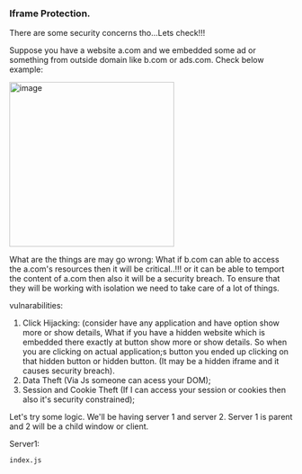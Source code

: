 ### Iframe Protection.

There are some security concerns tho...Lets check!!!

Suppose you have a website a.com and we embedded some ad or something from outside domain like b.com or ads.com. Check below example:

<img width="293" alt="image" src="https://github.com/user-attachments/assets/0bc2673a-26b0-44bd-978f-0b22e1939dec">

What are the things are may go wrong:
What if b.com can able to access the a.com's resources then it will be critical..!!! or it can be able to temport the content of a.com then also it will be a security breach. To ensure that they will be working with isolation we need to take care of a lot of things.

vulnarabilities:
1. Click Hijacking: (consider have any application and have option show more or show details, What if you have a hidden website which is embedded there exactly at button show more or show details. So when you are clicking on actual application;s button you ended up clicking on that hidden button or hidden button. (It may be a hidden iframe and it causes security breach).
2. Data Theft (Via Js someone can acess your DOM);
3. Session and Cookie Theft (If I can access your session or cookies then also it's security constrained);


Let's try some logic. We'll be having server 1 and server 2. Server 1 is parent and 2 will be a child window or client.

Server1:

```{js,html}
index.js

```
